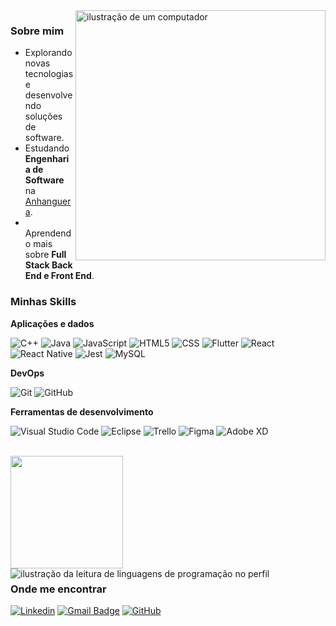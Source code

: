 
<img src="https://raw.githubusercontent.com/MicaelliMedeiros/micaellimedeiros/master/image/computer-illustration.png" alt="ilustração de um computador" min-width="400px" max-width="400px" width="400px" align="right">


<h3>Sobre mim</h3>

-  Explorando novas tecnologias e desenvolvendo soluções de software.
-  Estudando **Engenharia de Software** na <a href="https://www.anhanguera.com/">Anhanguera</a>.
-  &nbsp; Aprendendo mais sobre **Full Stack Back End e Front End**.

<h3>Minhas Skills</h3>

**Aplicações e dados**

![C++](https://img.shields.io/badge/-C++-333333?style=flat&logo=C%2B%2B&logoColor=00599C)
![Java](https://img.shields.io/badge/-Java-333333?style=flat&logo=Java&logoColor=007396)
![JavaScript](https://img.shields.io/badge/-JavaScript-333333?style=flat&logo=javascript)
![HTML5](https://img.shields.io/badge/-HTML5-333333?style=flat&logo=HTML5)
![CSS](https://img.shields.io/badge/-CSS-333333?style=flat&logo=CSS3&logoColor=1572B6)
![Flutter](https://img.shields.io/badge/-Flutter-333333?style=flat&logo=Flutter)
![React](https://img.shields.io/badge/-React-333333?style=flat&logo=react)
![React Native](https://img.shields.io/badge/-React%20Native-333333?style=flat&logo=react)
![Jest](https://img.shields.io/badge/-Jest-333333?style=flat&logo=jest)
![MySQL](https://img.shields.io/badge/-MySQL-333333?style=flat&logo=mysql)


**DevOps**

![Git](https://img.shields.io/badge/-Git-333333?style=flat&logo=git)
![GitHub](https://img.shields.io/badge/-GitHub-333333?style=flat&logo=github)

**Ferramentas de desenvolvimento**

![Visual Studio Code](https://img.shields.io/badge/-Visual%20Studio%20Code-333333?style=flat&logo=visual-studio-code&logoColor=007ACC)
![Eclipse](https://img.shields.io/badge/-Eclipse-333333?style=flat&logo=eclipse-ide&logoColor=2C2255)
![Trello](https://img.shields.io/badge/-Trello-333333?style=flat&logo=trello&logoColor=007ACC)
![Figma](https://img.shields.io/badge/-Figma-333333?style=flat&logo=figma&logoColor=007ACC)
![Adobe XD](https://img.shields.io/badge/-Adobe%20XD-333333?style=flat&logo=adobe-xd&logoColor=007ACC)

<br/>

<a>
  <img height="180em" src="https://github-readme-stats.vercel.app/api?username=eryckassis&theme=dracula&show_icons=true" />
</a>

<a href="https://github.com/Gurupreet" title="ilustração do mapeamento de linguagens">
  <img align="left" src="https://github-readme-stats.vercel.app/api/top-langs/?username=eryckassis&theme=dracula&hide_langs_below=1" alt="ilustração da leitura de linguagens de programação no perfil"/>
</a>

<h3>Onde me encontrar</h3>

[![Linkedin](https://img.shields.io/badge/-username-blue?style=flat-square&logo=Linkedin&logoColor=white&link=LINK-DO-SEU-LINKEDIN)](LINK-DO-SEU-LINKEDIN)
[![Gmail Badge](https://img.shields.io/badge/-eng.assis.dev@gmail.com-006bed?style=flat-square&logo=Gmail&logoColor=white&link=mailto:https://mail.google.com/mail/u/1/#inbox)](https://mail.google.com/mail/u/1/#inbox)
[![GitHub](https://img.shields.io/github/followers/eryckassis?label=follow&style=social)](https://github.com/eryckassis)


